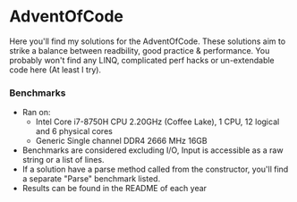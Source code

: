 # AdventOfCode
Here you'll find my solutions for the AdventOfCode. These solutions aim to strike a balance between readbility, good practice & performance. You probably won't find any LINQ, complicated perf hacks or un-extendable code here (At least I try).


### Benchmarks
- Ran on:
    - Intel Core i7-8750H CPU 2.20GHz (Coffee Lake), 1 CPU, 12 logical and 6 physical cores
    - Generic Single channel DDR4 2666 MHz 16GB
- Benchmarks are considered excluding I/O, Input is accessible as a raw string or a list of lines.
- If a solution have a parse method called from the constructor, you'll find a separate "Parse" benchmark listed.
- Results can be found in the README of each year
